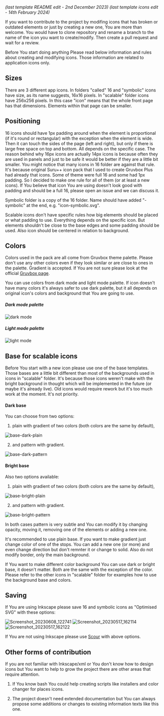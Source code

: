 *(last template README edit - 2nd December 2023)*
*(last template icons edit - 14th February 2024)*

If you want to contribute to the project by modifing icons that has broken or outdated
elements or just by creating a new one, You are more than welcome. You would have to clone
repository and rename a branch to the name of the icon you want to create/modify. Then
create a pull request and wait for a review.

Before You start doing anything Please read below information and rules about creating and
modifying icons. Those information are related to application icons only.

Sizes
-----

There are 3 different app icons. In folders "called" 16 and "symbolic" icons have size,
as its name suggests, 16x16 pixels. In "scalable" folder icons have 256x256 pixels.
In this case "icon" means that the whole front page has that dimensions. Elements within that
page can be smaller.

Positioning
-----------

16 icons should have 1px padding around when the element is proportional (if it's round or
rectangular) with the exception when the element is wide. Then it can touch the sides of
the page (left and right), but only if there is large free space on top and bottom. All depends on the
specific case. The reason behind why 16px icons are actually 14px icons is because often
they are used in panels and just to be safe it would be better if they are a little bit
smaller. You might notice that many icons in 16 folder are against that rule. It's because
original Suru++ icon pack that I used to create Gruvbox Plus had already that icons. Some
of theme were full 16 and some had 1px padding. So I decided to make one rule for all of
them (or at least a new icons). If You believe that icon You are using doesn't look good
with padding and should be a full 16, please open an issue and we can discuss it.

Symbolic folder is a copy of the 16 folder. Name should have added "-symbolic" at the end,
e.g. "icon-symbolic.svg".

Scalable icons don't have specific rules how big elements should be placed or what padding
to use. Everything depends on the specific icon. But elements shouldn't be close to the
base edges and some padding should be used. Also icon should be centered in relation to
background.

Colors
------

Colors used in the pack are all come from Gruvbox theme palette. Please don't use any other
colors even if they look similar or are close to ones in the palette. Gradient is accepted.
If You are not sure please look at the official [Gruvbox page](https://github.com/morhetz/gruvbox).

You can use colors from dark mode and light mode palette. If icon doesn't have many colors
it's always safer to use dark palette, but it all depends on original icon's colors and
background that You are going to use.

##### Dark mode palette
![dark mode](https://camo.githubusercontent.com/410b3ab80570bcd5b470a08d84f93caa5b4962ccd994ebceeb3d1f78364c2120/687474703a2f2f692e696d6775722e636f6d2f776136363678672e706e67)

##### Light mode palette

![light mode](https://camo.githubusercontent.com/d080d9c204408ef06b862b76bc795f930b3a9b1be4c5d2de149f1d8eb765b660/687474703a2f2f692e696d6775722e636f6d2f3439714b7959572e706e67)

Base for scalable icons
-----------------------

Before You start with a new icon please use one of the base templates. Those bases are
a little bit different than most of the backgrounds used in icons in "scalable" folder. It's
because those icons weren't make with the bright background in thought which will be
implemented in the future (or maybe it's already live). Old icons would require rework but
it's too much work at the moment. It's not priority.

#### Dark base

You can choose from two options:

1. plain with gradient of two colors (both colors are the same by default),

![base-dark-plain](https://github.com/SylEleuth/gruvbox-plus-icon-pack/assets/33354262/fbdac7fb-9a44-4237-81f7-45d7b23716f1)

2. and pattern with gradient.

![base-dark-pattern](https://github.com/SylEleuth/gruvbox-plus-icon-pack/assets/33354262/8dc3b5ee-a876-4371-b2b5-ea1dcd0ad57f)

#### Bright base

Also two options available:

1. plain with gradient of two colors (both colors are the same by default),

![base-bright-plain](https://github.com/SylEleuth/gruvbox-plus-icon-pack/assets/33354262/b9358e7b-c8b4-49d3-ac8b-8810843c0702)

2. and pattern with gradient.

![base-bright-pattern](https://github.com/SylEleuth/gruvbox-plus-icon-pack/assets/33354262/cde8c069-0351-400d-ba3c-cbc8ddd0fb22)

In both cases pattern is very subtle and You can modify it by changing opacity, moving it,
removing one of the elements or adding a new one.

It's recommended to use plain base. If you want to make gradient just change color of one
of the stops. You can add a new one (or more) and even change direction but don't remnter
it or change to solid. Also do not modify border, only the main background.

If You want to make different color background You can use dark or bright base, it doesn't
matter. Both are the same with the exception of the color. Please refer to the other
icons in "scalable" folder for examples how to use the background base and colors.

Saving
------

If You are using Inkscape please save 16 and symbolic icons as "Optimised SVG" with these options:

![Screenshot_20230608_122741](https://github.com/SylEleuth/gruvbox-plus-icon-pack/assets/33354262/ee83e388-bf90-4676-8660-6c6cae86013f)
![Screenshot_20230517_162114](https://github.com/SylEleuth/gruvbox-plus-icon-pack/assets/33354262/df3ee07b-0676-4c5f-8db8-46e34507df97)
![Screenshot_20230517_162122](https://github.com/SylEleuth/gruvbox-plus-icon-pack/assets/33354262/d749eecf-7495-4a03-a2f1-90659f4ff3bc)

If You are not using Inkscape please use [Scour](https://github.com/scour-project/scour) with above options.

Other forms of contribution
---------------------------

If you are not familiar with Inkscape/xml or You don't know how to design icons but You want to help to
grow the project there are other areas that require attention.

1. If You know bash You could help creating scripts like installers and color changer for
   places icons.

2. The project doesn't need extended documentation but You can always propose some additions or changes
   to existing information texts like this one.
